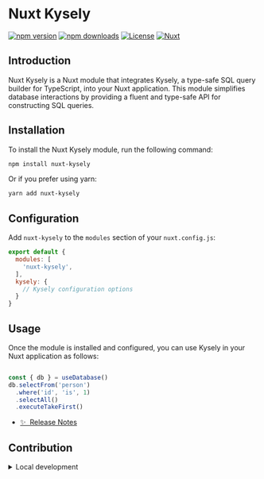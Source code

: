 # Nuxt Kysely

[![npm version][npm-version-src]][npm-version-href]
[![npm downloads][npm-downloads-src]][npm-downloads-href]
[![License][license-src]][license-href]
[![Nuxt][nuxt-src]][nuxt-href]

## Introduction

Nuxt Kysely is a Nuxt module that integrates Kysely, a type-safe SQL query builder for TypeScript, into your Nuxt application. This module simplifies database interactions by providing a fluent and type-safe API for constructing SQL queries.

## Installation

To install the Nuxt Kysely module, run the following command:

```bash
npm install nuxt-kysely
```

Or if you prefer using yarn:

```bash
yarn add nuxt-kysely
```

## Configuration

Add `nuxt-kysely` to the `modules` section of your `nuxt.config.js`:

```js
export default {
  modules: [
    'nuxt-kysely',
  ],
  kysely: {
    // Kysely configuration options
  }
}
```

## Usage

Once the module is installed and configured, you can use Kysely in your Nuxt application as follows:

```ts

const { db } = useDatabase()
db.selectFrom('person')
  .where('id', 'is', 1)
  .selectAll()
  .executeTakeFirst()

```

- [✨ &nbsp;Release Notes](/CHANGELOG.md)
<!-- - [🏀 Online playground](https://stackblitz.com/github/your-org/my-module?file=playground%2Fapp.vue) -->
<!-- - [📖 &nbsp;Documentation](https://example.com) -->


## Contribution

<details>
  <summary>Local development</summary>

  ```bash
  # Install dependencies
  npm install

  # Generate type stubs
  npm run dev:prepare

  # Develop with the playground
  npm run dev

  # Build the playground
  npm run dev:build

  # Run ESLint
  npm run lint

  # Run Vitest
  npm run test
  npm run test:watch

  # Release new version
  npm run release
  ```

</details>


<!-- Badges -->
[npm-version-src]: https://img.shields.io/npm/v/my-module/latest.svg?style=flat&colorA=020420&colorB=00DC82
[npm-version-href]: https://npmjs.com/package/my-module

[npm-downloads-src]: https://img.shields.io/npm/dm/my-module.svg?style=flat&colorA=020420&colorB=00DC82
[npm-downloads-href]: https://npm.chart.dev/my-module

[license-src]: https://img.shields.io/npm/l/my-module.svg?style=flat&colorA=020420&colorB=00DC82
[license-href]: https://npmjs.com/package/my-module

[nuxt-src]: https://img.shields.io/badge/Nuxt-020420?logo=nuxt.js
[nuxt-href]: https://nuxt.com
